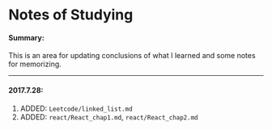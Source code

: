 # Notes of Studying 

#### Summary:

This is an area for updating conclusions of what I learned and some notes for memorizing.

------

#### 2017.7.28:

1. ADDED: `Leetcode/linked_list.md`
2. ADDED: `react/React_chap1.md`, `react/React_chap2.md`

